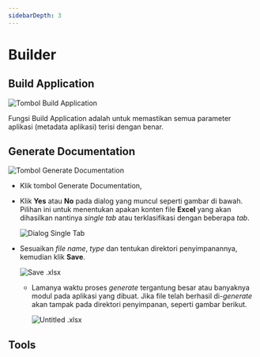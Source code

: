 ```yaml
---
sidebarDepth: 3
---
```


# Builder

## Build Application

![Tombol Build Application](/images/btn-build-app.png)

Fungsi Build Application adalah untuk memastikan semua parameter aplikasi (metadata aplikasi) terisi dengan benar.

## Generate Documentation

![Tombol Generate Documentation](/images/btn-gen-doc.png)

- Klik tombol Generate Documentation,
- Klik **Yes** atau **No** pada dialog yang muncul seperti gambar di bawah.
  Pilihan ini untuk menentukan apakan konten file **Excel** yang akan dihasilkan nantinya _single tab_ atau terklasifikasi dengan beberapa _tab_.

  ![Dialog Single Tab](/images/dialog-single-tab.png)

- Sesuaikan _file name_, _type_ dan tentukan direktori penyimpanannya, kemudian klik **Save**.

  ![Save .xlsx](/images/save-xlsx.png)

  - Lamanya waktu proses _generate_ tergantung besar atau banyaknya modul pada aplikasi yang dibuat. Jika file telah berhasil di-_generate_ akan tampak pada direktori penyimpanan, seperti gambar berikut.

    ![Untitled .xlsx](/images/untitled-xlsx.png)

## Tools
